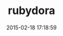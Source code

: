 ---
layout: post
title:  "rubydora"
repo:   "projecthydra/rubydora"
date:   2015-02-18 17:18:59
gemurl: http://github.com/projecthydra/rubydora
---